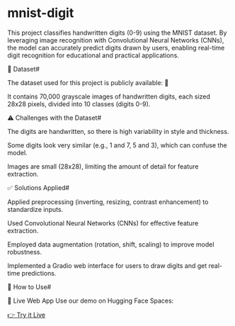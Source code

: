 # mnist-digit

This project classifies handwritten digits (0-9) using the MNIST dataset. By leveraging image recognition with Convolutional Neural Networks (CNNs), the model can accurately predict digits drawn by users, enabling real-time digit recognition for educational and practical applications.

📂 Dataset#

The dataset used for this project is publicly available: 🔗 

It contains 70,000 grayscale images of handwritten digits, each sized 28x28 pixels, divided into 10 classes (digits 0-9).


⚠️ Challenges with the Dataset#

The digits are handwritten, so there is high variability in style and thickness.

Some digits look very similar (e.g., 1 and 7, 5 and 3), which can confuse the model.

Images are small (28x28), limiting the amount of detail for feature extraction.


✅ Solutions Applied#

Applied preprocessing (inverting, resizing, contrast enhancement) to standardize inputs.

Used Convolutional Neural Networks (CNNs) for effective feature extraction.

Employed data augmentation (rotation, shift, scaling) to improve model robustness.

Implemented a Gradio web interface for users to draw digits and get real-time predictions.

🚀 How to Use# 

🔴 Live Web App Use our demo on Hugging Face Spaces:

[👉 Try it Live](https://huggingface.co/spaces/Moaz-ai/55)
